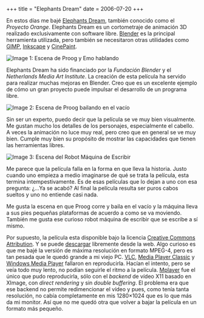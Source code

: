 +++
title = "Elephants Dream"
date = 2006-07-20
+++

En estos días me bajé [Elephants Dream](http://www.elephantsdream.org/), también conocido como el _Proyecto Orange_. Elephants Dream es un cortometraje de animación 3D realizado exclusivamente con software libre. [Blender](http://www.blender.org/) es la principal herramienta utilizada, pero también se necesitaron otras utilidades como [GIMP](http://www.gimp.org/), [Inkscape](http://www.inkscape.org/) y [CinePaint](http://www.cinepaint.org/).

![Image 1: Escena de Proog y Emo hablando](/images/elephants-dream/elephants1.png)

Elephants Dream ha sido financiado por la _Fundación Blender_ y el _Netherlands Media Art Institute_. La creación de esta película ha servido para realizar muchas mejoras en Blender. Creo que es un excelente ejemplo de cómo un gran proyecto puede impulsar el desarrollo de un programa libre.

![Image 2: Escena de Proog bailando en el vacío](/images/elephants-dream/elephants2.png)

Sin ser un experto, puedo decir que la película se ve muy bien visualmente. Me gustan mucho los detalles de los personajes, especialmente el cabello. A veces la animación no luce muy real, pero creo que en general se ve muy bien. Cumple muy bien su propósito de mostrar las capacidades que tienen las herramientas libres.

![Image 3: Escena del Robot Máquina de Escribir](/images/elephants-dream/elephants3.png)

Me parece que la película falla en la forma en que lleva la historia. Justo cuando uno empieza a medio imaginarse de qué se trata la película, esta termina intempestivamente. Es de esas películas que lo dejan a uno con esa pregunta: ¿…Ya se acabó? Al final la película resulta ser puros cabos sueltos y uno no entiende casi nada.

Me gusta la escena en que Proog corre y baila en el vacío y la máquina lleva a sus pies pequeñas plataformas de acuerdo a como se va moviendo. También me gusta ese curioso robot máquina de escribir que se escribe a sí mismo.

Por supuesto, la película esta disponible bajo la licencia [Creative Commons Attribution](http://orange.blender.org/blog/creative-commons-license-2). Y se puede [descargar](http://orange.blender.org/download) libremente desde la web. Algo curioso es que me bajé la versión de máxima resolución en formato MPEG-4, pero es tan pesada que le quedó grande a mi viejo PC. [VLC](http://www.videolan.org/vlc), [Media Player Classic](http://sourceforge.net/projects/guliverkli) y [Windows Media Player](http://www.microsoft.com/windows/windowsmedia) fallaron en reproducirla. Hacían el intento, pero se veía todo muy lento, no podían seguirle el ritmo a la película. [Mplayer](http://www2.mplayerhq.hu/) fue el único que pudo reproducirla, sólo con el _backend_ de vídeo X11 basado en XImage, con _direct rendering_ y sin _double buffering_. El problema era que ese backend no permite redimencionar el vídeo y pues, como tenía tanta resolución, no cabía completamente en mis 1280×1024 que es lo que más da mi monitor. Así que no me quedó otra que volver a bajar la película en un formato más pequeño.
